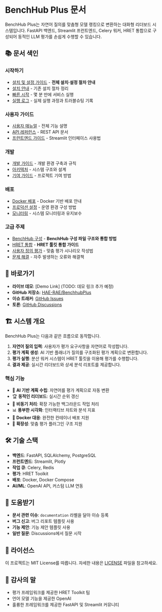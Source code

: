 # BenchHub Plus 문서

BenchHub Plus는 자연어 질의를 맞춤형 모델 랭킹으로 변환하는 대화형 리더보드 시스템입니다. FastAPI 백엔드, Streamlit 프런트엔드, Celery 워커, HRET 통합으로 구성되어 동적인 LLM 평가를 손쉽게 수행할 수 있습니다.

## 📚 문서 색인

### 시작하기
- [설치 및 설정 가이드](SETUP_GUIDE.md) - **전체 설치·설정 절차 안내**
- [설치 안내](installation.md) - 기존 설치 절차 정리
- [빠른 시작](quickstart.md) - 몇 분 만에 서비스 실행
- [실행 로그](EXECUTION_LOG.md) - 실제 실행 과정과 트러블슈팅 기록

### 사용자 가이드
- [사용자 매뉴얼](user-manual.md) - 전체 기능 설명
- [API 레퍼런스](api-reference.md) - REST API 문서
- [프런트엔드 가이드](frontend-guide.md) - Streamlit 인터페이스 사용법

### 개발
- [개발 가이드](development.md) - 개발 환경 구축과 규칙
- [아키텍처](architecture.md) - 시스템 구조와 설계
- [기여 가이드](contributing.md) - 프로젝트 기여 방법

### 배포
- [Docker 배포](docker-deployment.md) - Docker 기반 배포 안내
- [프로덕션 설정](production-setup.md) - 운영 환경 구성 방법
- [모니터링](monitoring.md) - 시스템 모니터링과 유지보수

### 고급 주제
- [BenchHub 구성](BENCHHUB_CONFIG.md) - **BenchHub 구성 파일 구조와 통합 방법**
- [HRET 통합](HRET_INTEGRATION.md) - **HRET 툴킷 통합 가이드**
- [사용자 정의 평가](custom-evaluations.md) - 맞춤 평가 시나리오 작성법
- [문제 해결](troubleshooting.md) - 자주 발생하는 오류와 해결책

## 🚀 바로가기

- **라이브 데모**: [Demo Link] (TODO: 데모 링크 추가 예정)
- **GitHub 저장소**: [HAE-RAE/BenchhubPlus](https://github.com/HAE-RAE/BenchhubPlus)
- **이슈 트래커**: [GitHub Issues](https://github.com/HAE-RAE/BenchhubPlus/issues)
- **토론**: [GitHub Discussions](https://github.com/HAE-RAE/BenchhubPlus/discussions)

## 🏗️ 시스템 개요

BenchHub Plus는 다음과 같은 흐름으로 동작합니다.

1. **자연어 질의 입력**: 사용자가 평가 요구사항을 자연어로 작성합니다.
2. **평가 계획 생성**: AI 기반 플래너가 질의를 구조화된 평가 계획으로 변환합니다.
3. **평가 실행**: 분산 워커 시스템이 HRET 툴킷을 이용해 평가를 수행합니다.
4. **결과 제공**: 실시간 리더보드와 상세 분석 리포트를 제공합니다.

### 핵심 기능

- 🤖 **AI 기반 계획 수립**: 자연어를 평가 계획으로 자동 변환
- 🏆 **동적인 리더보드**: 실시간 순위 갱신
- 🔄 **비동기 처리**: 확장 가능한 백그라운드 작업 처리
- 📊 **풍부한 시각화**: 인터랙티브 차트와 분석 지표
- 🐳 **Docker 대응**: 완전한 컨테이너 배포 지원
- 🔌 **확장성**: 맞춤 평가 플러그인 구조 지원

## 🛠️ 기술 스택

- **백엔드**: FastAPI, SQLAlchemy, PostgreSQL
- **프런트엔드**: Streamlit, Plotly
- **작업 큐**: Celery, Redis
- **평가**: HRET Toolkit
- **배포**: Docker, Docker Compose
- **AI/ML**: OpenAI API, 커스텀 LLM 연동

## 📖 도움받기

- **문서 관련 이슈**: `documentation` 라벨을 달아 이슈 등록
- **버그 신고**: 버그 리포트 템플릿 사용
- **기능 제안**: 기능 제안 템플릿 사용
- **일반 질문**: Discussions에서 질문 시작

## 📄 라이선스

이 프로젝트는 MIT License를 따릅니다. 자세한 내용은 [LICENSE](../LICENSE) 파일을 참고하세요.

## 🙏 감사의 말

- 평가 프레임워크를 제공한 HRET Toolkit 팀
- 언어 모델 기능을 제공한 OpenAI
- 훌륭한 프레임워크를 제공한 FastAPI 및 Streamlit 커뮤니티
